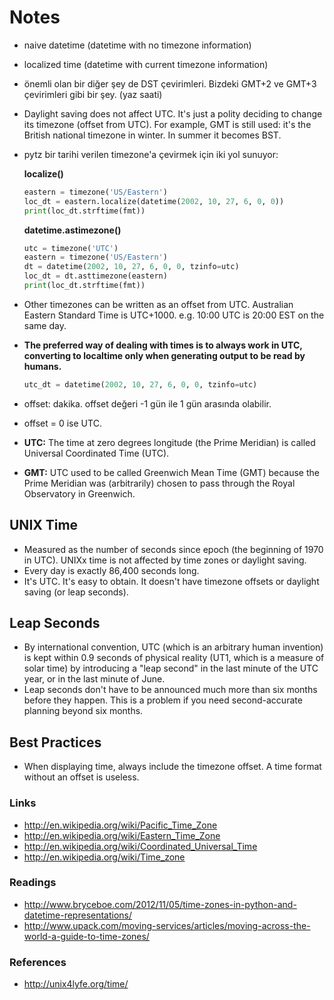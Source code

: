 # Notes

* naive datetime (datetime with no timezone information)
* localized time (datetime with current timezone information)
* önemli olan bir diğer şey de DST çevirimleri. Bizdeki GMT+2 ve GMT+3
  çevirimleri gibi bir şey. (yaz saati)
* Daylight saving does not affect UTC. It's just a polity deciding to change
  its timezone (offset from UTC). For example, GMT is still used: it's the
  British national timezone in winter. In summer it becomes BST.
* pytz bir tarihi verilen timezone'a çevirmek için iki yol sunuyor:

  **localize()**
  ```py
  eastern = timezone('US/Eastern')
  loc_dt = eastern.localize(datetime(2002, 10, 27, 6, 0, 0))
  print(loc_dt.strftime(fmt))
  ```

  **datetime.astimezone()**
  ```py
  utc = timezone('UTC')
  eastern = timezone('US/Eastern')
  dt = datetime(2002, 10, 27, 6, 0, 0, tzinfo=utc)
  loc_dt = dt.asttimezone(eastern)
  print(loc_dt.strftime(fmt))
  ```
* Other timezones can be written as an offset from UTC. Australian Eastern
  Standard Time is UTC+1000. e.g. 10:00 UTC is 20:00 EST on the same day.
* **The preferred way of dealing with times is to always work in UTC,
  converting to localtime only when generating output to be read by humans.**

  ```py
  utc_dt = datetime(2002, 10, 27, 6, 0, 0, tzinfo=utc)
  ```
* offset: dakika. offset değeri -1 gün ile 1 gün arasında olabilir.
* offset = 0 ise UTC.
* **UTC:** The time at zero degrees longitude (the Prime Meridian) is called
  Universal Coordinated Time (UTC).
* **GMT:** UTC used to be called Greenwich Mean Time (GMT) because the Prime
  Meridian was (arbitrarily) chosen to pass through the Royal Observatory in
  Greenwich.

## UNIX Time

* Measured as the number of seconds since epoch (the beginning of 1970 in
  UTC). UNIXx time is not affected by time zones or daylight saving.
* Every day is exactly 86,400 seconds long.
* It's UTC. It's easy to obtain. It doesn't have timezone offsets or daylight
  saving (or leap seconds).

## Leap Seconds

* By international convention, UTC (which is an arbitrary human invention) is
  kept within 0.9 seconds of physical reality (UT1, which is a measure of
  solar time) by introducing a "leap second" in the last minute of the UTC
  year, or in the last minute of June.
* Leap seconds don't have to be announced much more than six months before
  they happen. This is a problem if you need second-accurate planning beyond
  six months.

## Best Practices

* When displaying time, always include the timezone offset. A time format
  without an offset is useless.

### Links

* http://en.wikipedia.org/wiki/Pacific_Time_Zone
* http://en.wikipedia.org/wiki/Eastern_Time_Zone
* http://en.wikipedia.org/wiki/Coordinated_Universal_Time
* http://en.wikipedia.org/wiki/Time_zone

### Readings

* http://www.bryceboe.com/2012/11/05/time-zones-in-python-and-datetime-representations/
* http://www.upack.com/moving-services/articles/moving-across-the-world-a-guide-to-time-zones/

### References

* http://unix4lyfe.org/time/
